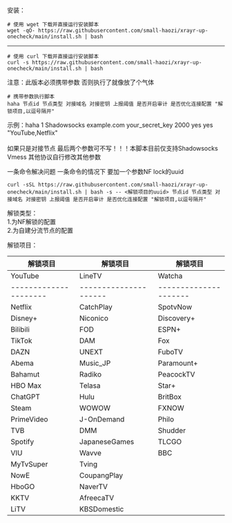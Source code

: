 安装：
```
# 使用 wget 下载并直接运行安装脚本
wget -qO- https://raw.githubusercontent.com/small-haozi/xrayr-up-onecheck/main/install.sh | bash
```
-------------------------------------------------------------------------------------------------------
```
# 使用 curl 下载并直接运行安装脚本
curl -s https://raw.githubusercontent.com/small-haozi/xrayr-up-onecheck/main/install.sh | bash
```

注意：此版本必须携带参数 否则执行了就像放了个气体

```
# 携带参数执行脚本
haha 节点id 节点类型 对接域名 对接密钥 上报阈值 是否开启审计 是否优化连接配置 "解锁项目,以逗号隔开"
```
示例：haha 1 Shadowsocks example.com your_secret_key 2000 yes yes "YouTube,Netflix"<br><br>
如果只是对接节点   最后两个参数可不写！！！本脚本目前仅支持Shadowsocks  Vmess   其他协议自行修改其他参数

一条命令解决问题  一条命令的情况下 要加一个参数NF lock的uuid
```
curl -sSL https://raw.githubusercontent.com/small-haozi/xrayr-up-onecheck/main/install.sh | bash -s -- <解锁项目的uuid> 节点id 节点类型 对接域名 对接密钥 上报阈值 是否开启审计 是否优化连接配置 "解锁项目,以逗号隔开"
```


解锁类型：<br>
1.为NF解锁的配置<br>
2.为自建分流节点的配置

解锁项目：


| 解锁项目            | 解锁项目            | 解锁项目            |
|---------------------|---------------------|---------------------|
| YouTube             | LineTV              | Watcha              |
|---------------------|---------------------|---------------------|
| Netflix             | CatchPlay           | SpotvNow            |
| Disney+             | Niconico            | Discovery+          |
| Bilibili            | FOD                 | ESPN+               |
| TikTok              | DAM                 | Fox                 |
| DAZN                | UNEXT               | FuboTV              |
| Abema               | Music_JP            | Paramount+          |
| Bahamut             | Radiko              | PeacockTV           |
| HBO Max             | Telasa              | Star+               |
| ChatGPT             | Hulu                | BritBox             |
| Steam               | WOWOW               | FXNOW               |
| PrimeVideo          | J-OnDemand          | Philo               |
| TVB                 | DMM                 | Shudder             |
| Spotify             | JapaneseGames       | TLCGO               |
| VIU                 | Wavve               | BBC                 |
| MyTvSuper           | Tving               |                     |
| NowE                | CoupangPlay         |                     |
| HboGO               | NaverTV             |                     |
| KKTV                | AfreecaTV           |                     |
| LiTV                | KBSDomestic         |                     |


